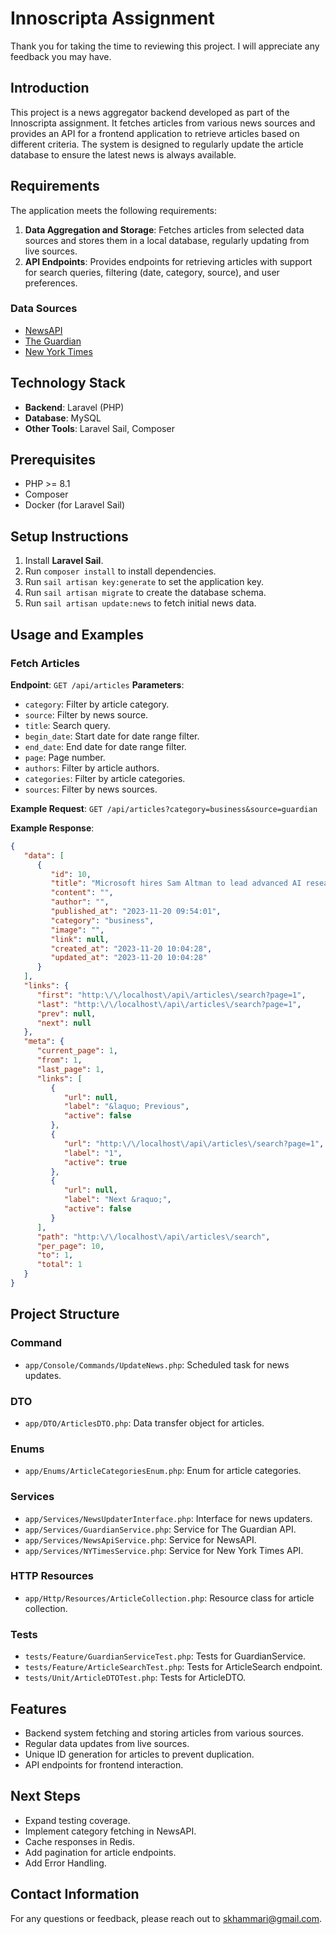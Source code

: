
# Innoscripta Assignment

Thank you for taking the time to reviewing this project. I will appreciate any feedback you may have. 

## Introduction
This project is a news aggregator backend developed as part of the Innoscripta assignment. It fetches articles from various news sources and provides an API for a frontend application to retrieve articles based on different criteria. The system is designed to regularly update the article database to ensure the latest news is always available.

## Requirements
The application meets the following requirements:
1. **Data Aggregation and Storage**: Fetches articles from selected data sources and stores them in a local database, regularly updating from live sources.
2. **API Endpoints**: Provides endpoints for retrieving articles with support for search queries, filtering (date, category, source), and user preferences.

### Data Sources
- [NewsAPI](https://newsapi.org)
- [The Guardian](https://content.guardianapis.com)
- [New York Times](https://www.nytimes.com)

## Technology Stack
- **Backend**: Laravel (PHP)
- **Database**: MySQL
- **Other Tools**: Laravel Sail, Composer

## Prerequisites
- PHP >= 8.1
- Composer
- Docker (for Laravel Sail)

## Setup Instructions
1. Install **Laravel Sail**.
2. Run `composer install` to install dependencies.
3. Run `sail artisan key:generate` to set the application key.
4. Run `sail artisan migrate` to create the database schema.
5. Run `sail artisan update:news` to fetch initial news data.

## Usage and Examples
### Fetch Articles
**Endpoint**: `GET /api/articles`
**Parameters**:
- `category`: Filter by article category.
- `source`: Filter by news source.
- `title`: Search query.
- `begin_date`: Start date for date range filter.
- `end_date`: End date for date range filter.
- `page`: Page number.
- `authors`: Filter by article authors.
- `categories`: Filter by article categories.
- `sources`: Filter by news sources.

**Example Request**: `GET /api/articles?category=business&source=guardian`

**Example Response**:
```json
{
   "data": [
      {
         "id": 10,
         "title": "Microsoft hires Sam Altman to lead advanced AI research team after OpenAI ousting \u2013 business live",
         "content": "",
         "author": "",
         "published_at": "2023-11-20 09:54:01",
         "category": "business",
         "image": "",
         "link": null,
         "created_at": "2023-11-20 10:04:28",
         "updated_at": "2023-11-20 10:04:28"
      }
   ],
   "links": {
      "first": "http:\/\/localhost\/api\/articles\/search?page=1",
      "last": "http:\/\/localhost\/api\/articles\/search?page=1",
      "prev": null,
      "next": null
   },
   "meta": {
      "current_page": 1,
      "from": 1,
      "last_page": 1,
      "links": [
         {
            "url": null,
            "label": "&laquo; Previous",
            "active": false
         },
         {
            "url": "http:\/\/localhost\/api\/articles\/search?page=1",
            "label": "1",
            "active": true
         },
         {
            "url": null,
            "label": "Next &raquo;",
            "active": false
         }
      ],
      "path": "http:\/\/localhost\/api\/articles\/search",
      "per_page": 10,
      "to": 1,
      "total": 1
   }
}
```

## Project Structure
### Command
- `app/Console/Commands/UpdateNews.php`: Scheduled task for news updates.

### DTO
- `app/DTO/ArticlesDTO.php`: Data transfer object for articles.

### Enums
- `app/Enums/ArticleCategoriesEnum.php`: Enum for article categories.

### Services
- `app/Services/NewsUpdaterInterface.php`: Interface for news updaters.
- `app/Services/GuardianService.php`: Service for The Guardian API.
- `app/Services/NewsApiService.php`: Service for NewsAPI.
- `app/Services/NYTimesService.php`: Service for New York Times API.

### HTTP Resources
- `app/Http/Resources/ArticleCollection.php`: Resource class for article collection.

### Tests
- `tests/Feature/GuardianServiceTest.php`: Tests for GuardianService.
- `tests/Feature/ArticleSearchTest.php`: Tests for ArticleSearch endpoint.
- `tests/Unit/ArticleDTOTest.php`: Tests for ArticleDTO.

## Features
- Backend system fetching and storing articles from various sources.
- Regular data updates from live sources.
- Unique ID generation for articles to prevent duplication.
- API endpoints for frontend interaction.

## Next Steps
- Expand testing coverage.
- Implement category fetching in NewsAPI.
- Cache responses in Redis.
- Add pagination for article endpoints.
- Add Error Handling.

## Contact Information
For any questions or feedback, please reach out to [skhammari@gmail.com](mailto:skhammari@gmail.com).